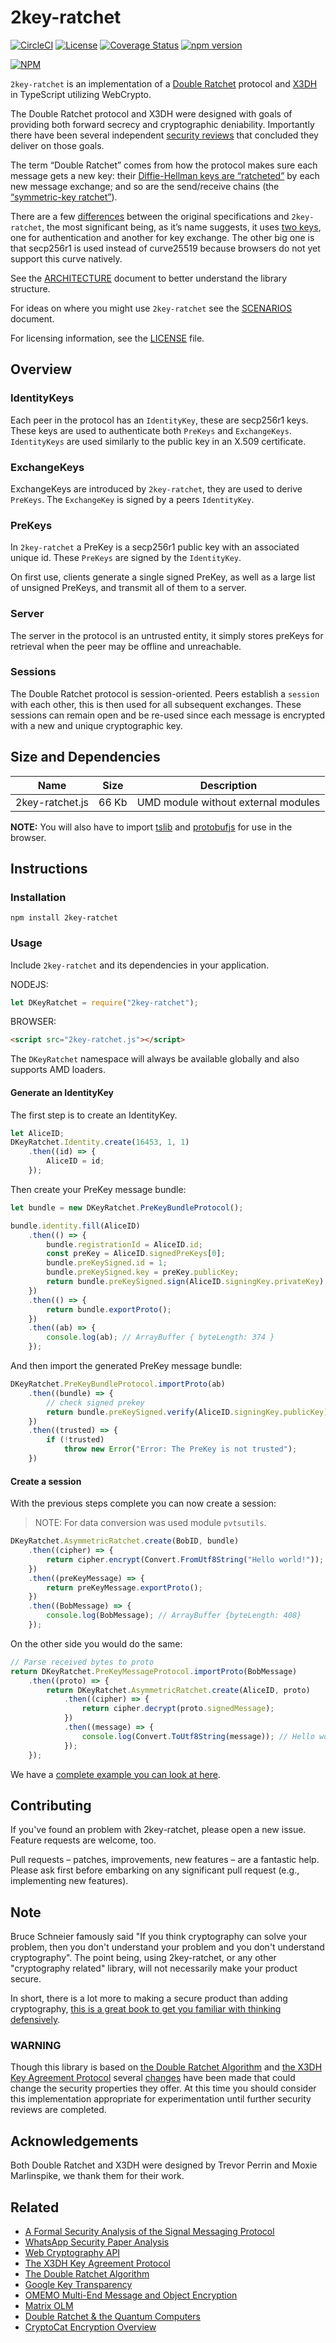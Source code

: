 # 2key-ratchet

[![CircleCI](https://circleci.com/gh/PeculiarVentures/2key-ratchet.svg?style=svg&circle-token=29f5d4fefececbe5668f0c0858cc583e4e130765)](https://circleci.com/gh/PeculiarVentures/2key-ratchet)
[![License](https://img.shields.io/badge/license-MIT-green.svg?style=flat)](https://raw.githubusercontent.com/PeculiarVentures/2key-ratchet/master/LICENSE.md)
[![Coverage Status](https://coveralls.io/repos/github/PeculiarVentures/2key-ratchet/badge.svg?branch=master)](https://coveralls.io/github/PeculiarVentures/2key-ratchet?branch=master)
[![npm version](https://badge.fury.io/js/2key-ratchet.svg)](https://badge.fury.io/js/2key-ratchet)

[![NPM](https://nodei.co/npm/2key-ratchet.png)](https://nodei.co/npm/2key-ratchet/)


`2key-ratchet` is an implementation of a [Double Ratchet](https://whispersystems.org/docs/specifications/doubleratchet/) protocol and [X3DH](https://whispersystems.org/docs/specifications/x3dh) in TypeScript utilizing WebCrypto. 

The Double Ratchet protocol and X3DH were designed with goals of providing both forward secrecy and cryptographic deniability. Importantly there have been several independent [security reviews](https://eprint.iacr.org/2016/1013.pdf) that concluded they deliver on those goals.

The term “Double Ratchet” comes from how the protocol makes sure each message gets a new key: their [Diffie-Hellman keys are “ratcheted”](https://github.com/PeculiarVentures/2key-ratchet/blob/master/src/classes/asym_ratchet.ts) by each new message exchange; and so are the send/receive chains (the [“symmetric-key ratchet”](https://github.com/PeculiarVentures/2key-ratchet/blob/master/src/classes/sym_ratchet.ts)).

There are a few [differences](https://github.com/PeculiarVentures/2key-ratchet/blob/master/DIFFERENCES.md) between the original specifications and `2key-ratchet`, the most significant being, as it’s name suggests, it uses [two keys](https://github.com/PeculiarVentures/2key-ratchet/blob/3538a1481b4249830549e1c1d251fb6a7a7512ec/src/classes/data/identity.ts#L18-L19), one for authentication and another for key exchange. The other big one is that secp256r1 is used instead of curve25519 because browsers do not yet support this curve natively.

See the [ARCHITECTURE](https://github.com/PeculiarVentures/2key-ratchet/blob/master/ARCHITECTURE.md) document to better understand the library structure.

For ideas on where you might use `2key-ratchet` see the [SCENARIOS](https://github.com/PeculiarVentures/2key-ratchet/blob/master/SCENARIOS.md) document.

For licensing information, see the [LICENSE](https://github.com/PeculiarVentures/2key-ratchet/blob/master/LICENSE.md) file.

## Overview

### IdentityKeys

Each peer in the protocol has an `IdentityKey`, these are secp256r1 keys. These keys are used to authenticate both `PreKeys` and `ExchangeKeys`. `IdentityKeys` are used similarly to the public key in an X.509 certificate.


### ExchangeKeys

ExchangeKeys are introduced by `2key-ratchet`, they are used to derive `PreKeys`. The `ExchangeKey` is signed by a peers `IdentityKey`.

### PreKeys

In `2key-ratchet` a PreKey is a secp256r1 public key with an associated unique id. These `PreKeys` are signed by the `IdentityKey`.

On first use, clients generate a single signed PreKey, as well as a large list of unsigned PreKeys, and transmit all of them to a server.

### Server

The server in the protocol is an untrusted entity, it simply stores preKeys for retrieval when the peer may be offline and unreachable.

### Sessions

The Double Ratchet protocol is session-oriented. Peers establish a `session` with each other, this is then used for all subsequent exchanges. These sessions can remain open and be re-used since each message is encrypted with a new and unique cryptographic key.

## Size and Dependencies

| Name            | Size   | Description                                    |
|-----------------|--------|------------------------------------------------|
| 2key-ratchet.js |  66 Kb | UMD module without external modules            | 

__NOTE:__ You will also have to import [tslib](https://github.com/Microsoft/tslib) and [protobufjs](https://github.com/dcodeIO/ProtoBuf.js/#browsers) for use in the browser.


## Instructions

### Installation

```
npm install 2key-ratchet
```


### Usage

Include `2key-ratchet` and its dependencies in your application.

NODEJS:

```javascript
let DKeyRatchet = require("2key-ratchet");
```

BROWSER:

```html
<script src="2key-ratchet.js"></script>
```


The `DKeyRatchet` namespace will always be available globally and also supports AMD loaders.

#### Generate an IdentityKey

The first step is to create an IdentityKey.

```javascript
let AliceID;
DKeyRatchet.Identity.create(16453, 1, 1)
    .then((id) => {
        AliceID = id;
    });
```

Then create your PreKey message bundle:

```javascript
let bundle = new DKeyRatchet.PreKeyBundleProtocol();

bundle.identity.fill(AliceID)
    .then(() => {
        bundle.registrationId = AliceID.id;
        const preKey = AliceID.signedPreKeys[0];
        bundle.preKeySigned.id = 1;
        bundle.preKeySigned.key = preKey.publicKey;
        return bundle.preKeySigned.sign(AliceID.signingKey.privateKey);
    })
    .then(() => {
        return bundle.exportProto();
    })
    .then((ab) => {
        console.log(ab); // ArrayBuffer { byteLength: 374 }
    });
``` 

And then import the generated PreKey message bundle:

```javascript
DKeyRatchet.PreKeyBundleProtocol.importProto(ab)
    .then((bundle) => {
        // check signed prekey
        return bundle.preKeySigned.verify(AliceID.signingKey.publicKey);
    })
    .then((trusted) => {
        if (!trusted)
            throw new Error("Error: The PreKey is not trusted");
    })
```

#### Create a session
With the previous steps complete you can now create a session:

> NOTE: For data conversion was used module `pvtsutils`. 

```javascript
DKeyRatchet.AsymmetricRatchet.create(BobID, bundle)
    .then((cipher) => {
        return cipher.encrypt(Convert.FromUtf8String("Hello world!"));
    })
    .then((preKeyMessage) => {
        return preKeyMessage.exportProto();
    })
    .then((BobMessage) => {
        console.log(BobMessage); // ArrayBuffer {byteLength: 408}
    });
```

On the other side you would do the same:

```javascript
// Parse received bytes to proto
return DKeyRatchet.PreKeyMessageProtocol.importProto(BobMessage)
    .then((proto) => {
        return DKeyRatchet.AsymmetricRatchet.create(AliceID, proto)
            .then((cipher) => {
                return cipher.decrypt(proto.signedMessage);
            })
            .then((message) => {
                console.log(Convert.ToUtf8String(message)); // Hello world!
            });
    });
```

We have a [complete example you can look at here](https://github.com/PeculiarVentures/2key-ratchet/tree/master/examples).

## Contributing

If you've found an problem with 2key-ratchet, please open a new issue. Feature requests are welcome, too.

Pull requests – patches, improvements, new features – are a fantastic help. Please ask first before embarking on any significant pull request (e.g., implementing new features).

## Note

Bruce Schneier famously said "If you think cryptography can solve your problem, then you don't understand your problem and you don't understand cryptography". The point being, using 2key-ratchet, or any other "cryptography related" library, will not necessarily make your product secure. 

In short, there is a lot more to making a secure product than adding cryptography, [this is a great book to get you familiar with thinking defensively](https://www.amazon.com/Threat-Modeling-Designing-Adam-Shostack/dp/1118809998).

### WARNING
Though this library is based on [the Double Ratchet Algorithm](https://whispersystems.org/docs/specifications/doubleratchet/) and [the X3DH Key Agreement Protocol](https://whispersystems.org/docs/specifications/x3dh/) several [changes](https://github.com/PeculiarVentures/2key-ratchet/blob/master/DIFFERENCES.md) have been made that could change the security properties they offer. At this time you should consider this implementation appropriate for experimentation until further security reviews are completed.

## Acknowledgements
Both Double Ratchet and X3DH were designed by Trevor Perrin and Moxie Marlinspike, we thank them for their work.

## Related
- [A Formal Security Analysis of the Signal Messaging Protocol](https://eprint.iacr.org/2016/1013.pdf)
- [WhatsApp Security Paper Analysis](https://courses.csail.mit.edu/6.857/2016/files/36.pdf)
- [Web Cryptography API](https://www.w3.org/TR/2016/PR-WebCryptoAPI-20161215/)
- [The X3DH Key Agreement Protocol](https://whispersystems.org/docs/specifications/x3dh/)
- [The Double Ratchet Algorithm](https://whispersystems.org/docs/specifications/doubleratchet/)
- [Google Key Transparency](https://github.com/google/keytransparency)
- [OMEMO Multi-End Message and Object Encryption](https://xmpp.org/extensions/xep-0384.html)
- [Matrix OLM](https://matrix.org/docs/guides/e2e_implementation.html)
- [Double Ratchet & the Quantum Computers](https://www.fredericjacobs.com/blog/2016/04/07/qc-axolotl/)
- [CryptoCat Encryption Overview](https://crypto.cat/security.html)
